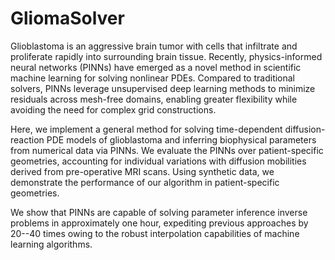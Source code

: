 # GliomaSolver
Glioblastoma is an aggressive brain tumor with cells that infiltrate and proliferate rapidly into surrounding brain tissue. Recently, physics-informed neural networks (PINNs) have emerged as a novel method in scientific machine learning for solving nonlinear PDEs. Compared to traditional solvers, PINNs leverage unsupervised deep learning methods to minimize residuals across mesh-free domains, enabling greater flexibility while avoiding the need for complex grid constructions. 

Here, we implement a general method for solving time-dependent diffusion-reaction PDE models of glioblastoma and inferring biophysical parameters from numerical data via PINNs. We evaluate the PINNs over patient-specific geometries, accounting for individual variations with diffusion mobilities derived from pre-operative MRI scans. Using synthetic data, we demonstrate the performance of our algorithm in patient-specific geometries. 

We show that PINNs are capable of solving parameter inference inverse problems in approximately one hour, expediting previous approaches by 20--40 times owing to the robust interpolation capabilities of machine learning algorithms.
